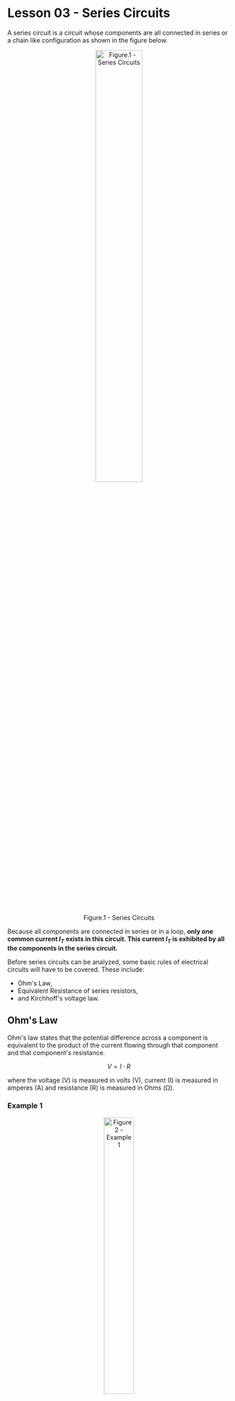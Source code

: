 # Lesson 03 - Series Circuits

A series circuit is a circuit whose components are all connected in series or a chain like configuration as shown in the figure below.

<!--<img src="images/series_circuits/seriescircuits.png" width="200"> -->
<!-- [](images/series_circuits/seriescircuits.png){.align-center width="30.0%"} -->

 <figure style="text-align:center">
  <img src="images/series_circuits/seriescircuits.png" alt="Figure.1 - Series Circuits" style="width:50%">
  <figcaption>Figure.1 - Series Circuits</figcaption>
</figure> 

Because all components are connected in series or in a loop, **only one common current $I_T$ exists in this circuit. This current $I_T$  is exhibited by all the components in the series circuit.**

Before series circuits can be analyzed, some basic rules of electrical circuits will have to be covered. These include: 
- Ohm\'s Law, 
- Equivalent Resistance of series resistors, 
- and Kirchhoff\'s voltage law.

## Ohm\'s Law

Ohm\'s law states that the potential difference across a component is equivalent to the product of the current flowing through that component and that component\'s resistance.

$$ V = I \cdot R $$

where the voltage (V) is measured in volts (V), current (I) is measured in amperes (A) and resistance (R) is measured in Ohms (Ω).

### Example 1

<!--![](../../_static/images/series_circuits/series_ex1.png){.align-center
width="45.0%"} -->

 <figure style="text-align:center">
  <img src="images/series_circuits/series_ex1.png" alt="Figure 2 - Example 1" style="width:40%">
  <figcaption>Figure 2 - Example 1</figcaption>
</figure> 

In the series circuit shown above:

1. assume that $V_S = 6V$ and $R_L = 2.2k\Omega$. Solve for $I_T$
2. assume that $V_S = 6V$ and $I_T = 1mA$. Solve for $R_L$
3. assume that $I_T = 3.3mA$ and $R_L=1.47k\Omega$. Solve for $V_S$

#### Solution
1. $I_T = \frac{V_S}{R_L}= \frac{6V}{2.2k\Omega} = 2.727mA$
2. $R_L = \frac{V_S}{I_T}= \frac{6V}{1mA} =6k\Omega$
3. $V_S = I_T \cdot R_L = \frac{3.3mA}{1.47k\Omega} = 4.851V$


## Equivalent Resistance of Series Resistors / Resistive components

The total equivalent resistance of resistors in series can be calculated by simply summing the resistance of each of the resistors, i.e.

$$R_T = R_1 + R_2 + R_3 + \cdots + R_N$$

### Example 2

<!-- ![](../../_static/images/series_circuits/series_ex2.png){.align-center
width="30.0%"} -->

 <figure style="text-align:center">
  <img src="images/series_circuits/series_ex2.png" alt="Figure 3 - Example 2" style="width:20%">
  <figcaption>Figure 3 - Example 2</figcaption>
</figure>

Assume that $R_1 = 220\Omega$, $R_2 = 470\Omega$ & $R_3 = 560\Omega$. Calculate the total resistance in the above circuit.

#### Solution

$$R_T = R_1 + R_2 + R_3 = 220 + 470 + 560 = 1250\Omega = 1.25k\Omega$$


## Kirchhoff\'s Voltage Law (KVL)

Kirchhoff\'s voltage law states that the sum of all voltage drops and rises across components and sources in a series circuit / loop must be zero. i.e.

<!-- ![](../../_static/images/series_circuits/kvl1.png){.align-center
width="50.0%"} -->

<figure style="text-align:center">
  <img src="images/series_circuits/kvl1.png" alt="Figure 4 - KVL" style="width:40%">
  <figcaption>Figure 4 - KVL</figcaption>
</figure>

$$V_1 + V_2 + V_3 + V_4 + \cdots + V_N = 0$$

Since $V_1$ in the above figure is a **voltage source that boosts voltage** and the other components are **resistors that drop voltage** we can rewrite the above equation as:

$$V_1 - V_2 - V_3 - V_4 = 0$$

$$V_1 = V_2 + V_3 + V_4$$

Voltage sources are usually denoted with the symbol $V_S$ to indicate that they exhibit voltage increases and not drops. Resistors typically exhibit voltage drops which are denoted with the symbol $V_R$. Taking these symbols into consideration and KVL can be redefined as:

$$V_{S1}  = V_{R1} + V_{R2} + V_{R3} + \cdots + V_{RN}$$

<!-- ![](../../_static/images/series_circuits/kvl2.png){.align-center
width="50.0%"} -->

<figure style="text-align:center">
  <img src="images/series_circuits/kvl2.png" alt="Figure 5 - KVL2" style="width:40%">
  <figcaption>Figure 5 - KVL2</figcaption>
</figure>

In the case where they may be more than one voltage source available in a series circuit:

$$V_{S1} + V_{S2} + V_{S3} + \cdots + V_{SN}  = V_{R1} + V_{R2} + V_{R3} + \cdots + V_{RN}$$

Circuits with multiple voltage/current sources will be analyzed later in this course. For now, only single source circuits will be covered.

## Voltage Dividers

The voltage divider rule states that in a single source series circuit, the voltage drop across any resistor $R_X$ is equivalent to the product of the supply voltage and the ratio of the resistance value of resistor $R_X$ to the total equivalent resistance of the circuit $R_T$. i.e.:

$$V_{R_X} = V_S \cdot \frac{R_X}{R_T}$$

where,

$$R_T = R_1 + R_2 + R_3 + \cdots + R_N$$

### Example 3

<!-- ![](../../_static/images/series_circuits/series_ex3.png){.align-center
width="30.0%"} -->

<figure style="text-align:center">
  <img src="images/series_circuits/series_ex3.png" alt="Figure 6 - Example 3" style="width:30%">
  <figcaption>Figure 6 - Example 3</figcaption>
</figure>

Consider the schematic shown in the figure above. Calculate:

1.  The total equivalent resistance of the circuit $R_T$
2.  The voltages $V_{R_S}$ and $V_{R_L}$ using the voltage divider rule
3.  Verify KVL i.e. verify that $V_S = V_{R_S} + V_{R_L}$

#### Solution

 
1. $ R_T = R_S + R_L = 100\Omega + 220\Omega = 320\Omega $
2. $ V_{R_L} = V_S \cdot \frac{R_L}{R_T} = 10V \cdot \frac{220}{320} = 6.875V $ 
   
   $ V_{R_S} = V_S \cdot \frac{R_S}{R_T} = 10V \cdot \frac{100}{320} = 3.125V $
3. $ V_S = V_{R_S} + V_{R_L} = 3.125V + 6.875 = 10V \equiv V_S = 10V $ 

Therefore KVL is indeed verified!
## Analysis of Series circuits

### Example 4

<!-- ![](../../_static/images/series_circuits/series_ex4.png){.align-center
width="30.0%"} -->

<figure style="text-align:center">
  <img src="images/series_circuits/series_ex4.png" alt="Figure 7 - Example 4" style="width:40%">
  <figcaption>Figure 7 - Example 4</figcaption>
</figure>

Consider the schematic shown in the figure above. Calculate:

1.  The total equivalent resistance of the circuit $R_T$
2.  The loop current $I_T$
3.  The voltages $V_{R_S}$ and $V_{R_L}$
4.  Verify KVL i.e. verify that $V_S = V_{RS} + V_{RL}$
5.  Verify results via circuit simulator

#### Solution

A good strategy to solving series, parallel and series-parallel circuits is to always try and transform it to a series circuit with a single voltage source and a single resistor; as shown in the figure below:

<!-- <figure>
 <img src="../../_static/images/series_circuits/series_ex4a.png" alt="alternate text" width="80%">
</figure> -->

<figure style="text-align:center">
  <img src="images/series_circuits/series_ex4a.png" alt="Figure 8 - Example 4.1" style="width:40%">
  <figcaption>Figure 8 - Example 4.1</figcaption>
</figure>

From the voltage source's perspective, this simpler circuit is electrically equivalent
and will draw the same current since it has the same equivalent resistance as the original circuit.

The total current $I_T$ can be easily calculated by applying Ohm's law to the simplified circuit. Once the total current $I_T$ is calculated, go back to the original circuit and use $I_T$ to further analyze the circuit.
 
 1. $ R_T = R_S + R_L = 330\Omega + 470\Omega = 800\Omega $ 
 2. Using Ohm's Law: $ I_T = \frac{V_S}{R_L} = \frac{10}{800} = 12.500mA $
 3. Two approaches exist to calculate $V_{R_S}$ and $V_{R_L}$:
    1. Voltage Divider rule:
        
        $ V_{R_L} = V_S \cdot \frac{R_L}{R_T} = 10V \cdot \frac{470}{800} = 5.875V  $

        $ V_{R_S} = V_S \cdot \frac{R_S}{R_T} = 10V \cdot \frac{330}{800} = 4.125V  $
    2.  Ohm's Law:
      
        $ V_{R_L} = I_T \cdot R_L = 12.500mA \cdot 470 = 5.875V $

        $ V_{R_S} = I_T \cdot R_S = 12.500mA \cdot 330 = 4.125V  $

   Notice how the voltage divider rule is just a special case of Ohm's law (in series circuits) as shown below:
   $$  V_{R_X} = V_S \cdot \frac{R_X}{R_T} = \frac{V_S}{R_T} \cdot {R_X} = I_T \cdot R_X $$
   The Ohm's law approach is easier if you already know the current. If the current hasn't been calculated, use the voltage divider rule instead.

  4. $V_S = V_{R_S} + V_{R_L} = 5.875V + 4.125V = 10V \equiv V_S = 10V $
    
Therefore KVL is indeed verified!

<iframe src="static/circuit-sandbox/index.html" height="630" width="740" frameBorder="0"></iframe>



### Example 5

<!-- ![](../../_static/images/series_circuits/series_ex5.png){.align-center
width="50.0%"} -->

<figure style="text-align:center">
  <img src="images/series_circuits/series_ex5.png" alt="Figure 9 - Example 5" style="width:40%">
  <figcaption>Figure 9 - Example 5</figcaption>
</figure>

Consider the schematic shown in the figure above. Calculate:

1.  The total equivalent resistance of the circuit $R_T$
2.  The loop current $I_T$
3.  The voltages $V_{R1}$, $V_{R2}$ and $V_{R3}$
4.  Verify KVL i.e. verify that $V_S = V_{R1} + V_{R2} + V_{R3}$
5.  Verify results via circuit simulator


#### Solution

1. $ R_T = R_1 + R_2 + R_3 = 560\Omega + 1200\Omega + 2200\Omega = 3.960k\Omega $ </p>
2. Using Ohm's Law: $ I_T = \frac{V_S}{R_L} = \frac{6V}{3.96k\Omega} = 1.515mA $</p>
3. Two approaches exist to calculate $V_{R1}$, $V_{R2}$ and $V_{R3}$
    1. Voltage Divider rule:

       $ V_{R_1} = V_S \cdot \frac{R_1}{R_T} = 6V \cdot \frac{560}{3960} = 0.848V $

       $ V_{R_2} = V_S \cdot \frac{R_2}{R_T} = 6V \cdot \frac{1200}{3960} = 1.818V $

       $ V_{R_3} = V_S \cdot \frac{R_3}{R_T} = 6V \cdot \frac{2200}{3960} = 3.333V $ 
       
    2. Ohm's Law:

       $ V_{R_1} = I_T \cdot R_1 = 1.515mA \cdot 560 = 0.848V  $

       $ V_{R_2} = I_T \cdot R_2 = 1.515mA \cdot 1200 = 1.818V $

       $ V_{R_3} = I_T \cdot R_3 = 1.515mA \cdot 2200 = 3.333V $

4. $V_S = V_{R_1} + V_{R_2} + V_{R_3} = 0.848V + 1.818V + 3.333V = 5.999V \simeq V_S = 6V $
  
Therefore KVL is indeed verified!

## Power Analysis

**Voltage and current source power**, i.e. they deliver power to other circuit components. **Resistors and another resistive components dissipate power**, i.e. they do something (work) with it or dissipate it as heat. The power sourced or dissipated by either type of component can be calculated using this equation:

$$P = V \cdot I$$

Substituting Ohm\'s law into the above equation gives us two more popular variants of it:

$$P = I^2 \cdot R$$

$$P = \frac{V^2}{R}$$

where P is power in watts(W), V is voltage in volts(V), I is current in amperes(A) and R is resistance in Ohms (Ω).

In any type of circuit topology (series, parallel, series-parallel, complex) **the total power sourced by all the voltage / current sources in the circuit must equal the total power dissipated by all the resistive components in the circuit.** This is a special case of the law of conservation of energy.

### Example 6

<!--![](../../_static/images/series_circuits/series_ex4.png){.align-center
width="30.0%"} -->

<figure style="text-align:center">
  <img src="images/series_circuits/series_ex4.png" alt="Figure 10 - Example 6" style="width:40%">
  <figcaption>Figure 10 - Example 6</figcaption>
</figure>

Consider the series circuit that was analyzed in Example 4. Calculate:

1.  Power delivered by the supply
2.  Power dissipated in resistor $R_S$
3.  Power dissipated in resistor $R_L$
4.  Verify the law of conservation of energy i.e. the power sourced from $V_S$ is equivalent to the power dissipated in resistors $R_S$ & $R_L$ or:

$$P_{V_S} = P_{R_S} + P_{R_L}$$

#### Solution

1. $ P_{V_S} = V_S \cdot I_T = 10V * 12.500mA = 125.000 mW $
2. $ P_{R_S} = V_{R_S} * I_{T} = 4.125V * 12.5mA = 51.563mW $ or

      $ P_{R_S} = \frac{V^2_{R_S}}{R_S} = \frac{{4.125V}^2}{330} = 51.563mW $ or

      $ P_{R_S} =  I^2_{T} \cdot R_S =  {12.5mA}^2 \cdot 330  = 51.563mW $ 
3. $ P_{R_L} = V_{R_L} * I_{T} = 5.875V * 12.5mA = 73.438mW  $ or

      $ P_{R_L} = \frac{V^2_{R_L}}{R_L} = \frac{{5.875V}^2}{470} = 73.438mW $ or

      $ P_{R_L} =  I^2_{T} \cdot R_L =  {12.5mA}^2 \cdot 470  = 73.438mW $ 

4. $ P_{R_S} + P_{R_L} = 51.563mW + 73.438mW = 125.001mW \simeq P_{V_S} $ 

Therefore law of conservation of energy is verified!!

## Ideal and Practical Voltage sources

So far only ideal voltage sources have been considered. These voltage sources output a stable voltage that does not vary with current (that is independent of current). They also have no internal resistance and can source limitless amounts of current! While ideal voltage sources can come in handy when doing theoretical modeling, they do not model real
world power supplies very accurately. For starters, all real world power supplies are only able to source limited amounts of current at a given voltage. Also the voltage output may decrease as the current sourced increases. These phenomena are better captured by the practical voltage source.

<!-- ![](../../_static/images/series_circuits/voltsource.png){.align-center
width="70.0%"} -->

<figure style="text-align:center">
  <img src="images/series_circuits/voltsource.png" alt="Figure 11 - Voltage Sources" style="width:40%">
  <figcaption>Figure 11 - Voltage / Current Sources</figcaption>
</figure>

A practical voltage source consists of an ideal voltage source in series with a series resistor $R_S$. This series resistor is typically very small. Adding the series resistor has two effects on the voltage source:

- **It introduces a small voltage drop across resistance** $R_S$. This means that the voltage at the output terminals of the voltage source will be less than the voltage source\'s rated voltage. **This voltage drop will increase as the current sourced from the voltage source increases.**
-   **It limits the current that the voltage source can output**.

These effects make the practical voltage source a better real world
model for power supplies and batteries

### Example 7

Consider the schematic of an ideal and practical voltage source shown
above. Assume that both voltage sources have a $V_S = 12V$ and for the
practical voltage source $R_S=2\Omega$.

1.  If the ideal voltage source terminals are shorted, how much current
    will the power supply source?
2.  If the practical voltage source terminal are shorted, how much
    current will the power supply source?
3.  A 330Ω load resistor $R_L$ is placed between the terminals of the
    ideal voltage source. Find the voltage across the load resistor and
    the current going through it.
4.  A 330Ω load resistor $R_L$ is placed between the terminals of the
    practical voltage source. Find the voltage across the load resistor
    and the current going through it.
5.  A 33Ω load resistor $R_L$ is placed between the terminals of the
    practical voltage source. Find the voltage across the load resistor
    and the current going through it.

#### Solution


1. In this case $ I_T = \frac{V_S}{R_T} = \frac{V_S}{0} = \infty A $
2. $ I_T = \frac{V_S}{R_T} = \frac{V_S}{R_S + 0} = \frac{12}{2} = 6A $
3. $ I_{R_L} = \frac{V_S}{R_L} = \frac{12}{330} =  36.364mA $ 

   $V_{R_L} = 12V \equiv V_S $
4. $ I_{R_L} = \frac{V_S}{R_L} = \frac{12}{330 + 2 } =  36.145mA $ 

   $V_{R_L} = I_{R_L} \cdot R_L = 36.145mA \cdot 330\Omega = 11.928V $
5. $ I_{R_L} = \frac{V_S}{R_L} = \frac{12}{33 + 2 } =  342.857mA $ 

   $V_{R_L} = I_{R_L} \cdot R_L = 342.857mA \cdot 33\Omega = 11.314V $

Notice how as the resistance of the load resistor $R_L$ decreases, the actual load voltage  $V_{R_L}$ deviates further from the rated 12V.

## Maximum Power Transfer

The Maximum Power transfer theorem states that in order to ensure that maximum power is delivered to a load resistor $R_L$, **the resistance of the load resistor must be identical to the resistance of the source resistance**. Where $R_S$ is the source resistance that combines the internal resistance of the voltage source and cable (or other resistive elements) between the voltage source and the load.

<!-- ![](../../_static/images/series_circuits/mpt.png){.align-center
width="40.0%"} -->

<figure style="text-align:center">
  <img src="images/series_circuits/mpt.png" alt="Figure 12 - Maximum power transfer" style="width:40%">
  <figcaption>Figure 12 - Maximum power transfer</figcaption>
</figure>

In otherwords, maximum power is delivered to the load when:
 $$R_L \equiv R_S$$

### Example 8

Consider the figure shown above. Assume that $V_S=10V$ and $R_S=1\Omega$. Calculate the current in the circuit $I_T$ and the power dissipated in $R_L$; $P_{R_L}$, for each value of $R_L$ provided in the table below. Plot $P_{R_L}$ vs $R_L$ using a spreadsheet program such as LibreOffice Calc. Discuss your findings.


| $R_L$ (Ω)     | $I_T$ (A)      | $P_{R_L}$ (W)         |
|---------------|----------------|-----------------------|
|   0.25        |                |                       |
|   0.50        |                |                       |
|   0.75        |                |                       |
|   1.00        |                |                       |
|   1.25        |                |                       |
|   1.5         |                |                       |
|   1.75        |                |                       |
|   2.00        |                |                       |


## The Law of conservation of Energy

The Law of conservation of Energy states that energy cannot be created nor destroyed. In other words:

**The power delivered by the source(s) in the circuit must always be equivalent to the sum of power dissipated by all the resistors in the same circuit.**

This is true regardless of circuit topology i.e. it applies to series circuits, parallel circuits, series-parallel circuits and
complex-circuits.

In a single source circuit:

$$ P_{V_S} = P_{R_1} + P_{R_2} + P_{R_3} + \cdots + P_{R_N}$$

And in a multiple source circuit:

$$P_{V_{S_1}} + P_{V_{S_2}} + P_{V_{S_3}} + \cdots + P_{V_{S_N}} = P_{R_1} + P_{R_2} + P_{R_3} + \cdots + P_{R_N}$$

### Example 9

In the circuit shown below verify that
$P_{V_S} = P_{R_1} + P_{R_2} + P_{R_3}$

![](../../_static/images/series_circuits/series_expowconv.png){.align-center
width="40.0%"}

<figure style="text-align:center">
  <img src="images/series_circuits/series_expowconv.png" alt="Figure 13 - Example 9" style="width:40%">
  <figcaption>Figure 13 - Example 9</figcaption>
</figure>

#### Solution

First let's calculate $R_T$ and $I_T$:

$$R_T = R_1 + R_2 + R_3 = 100 + 220 + 330 = 650\Omega$$

$$ I_T = \frac{V_S}{R_T} = \frac{6}{650} = 9.231mA $$

Power dissipated in the supply $V_S$ : 

$$ P_{V_S} = V_S \cdot I_T = 6V \cdot 9.231mA = 55.386mW $$

Power dissipated in the resistors: 
$$ P_{R_1} = I^2_T \cdot R_1 = {9.231mA}^2 \cdot 100 = 8.521mW $$
$$ P_{R_2} = I^2_T \cdot R_2 = {9.231mA}^2 \cdot 220 = 18.746mW $$
$$ P_{R_3} = I^2_T \cdot R_3 = {9.231mA}^2 \cdot 330 = 28.120mW $$

Total power dissipated in the three resistors: $$P_{R_1} + P_{R_2} + P_{R_3} = 28.120mW + 18.746mW + 8.521mW = 55.387mW \approxeq = P_{V_S} $$

## Power Efficiency

All real world electrical systems exhibit power losses. that is

$$P_{IN} = P_{OUT} + P_{LOSS}$$

For example a motor typically converts electrical energy to kinetic energy. But some of the electrical power applied to the motor will be dissipated as heat. This is a typical source of power loss in motors.

Ideally power loss is a phenomenon that the designer would like to significantly reduce when possible. But in order to understand it and possibly reduce it, the designer must be able to quantify and measure it. One metric for characterizing power loss is **Power Efficiency(η)**. Power efficiency is typically defined as:

$$\eta = \frac{P_{OUT}}{P_{IN}} \cdot 100%$$

It is a ratio of power output to power input. The closer this ratio is to 1.0 or 100% percentage-wise, the more power efficient the electricalsystem is. Power efficiency is unitless but could be represented as a ratio or a percentage.

### Example 10

An electrical motor rated for 1HP (horsepower) power output requires a power input of 1000W. Calculate the efficiency of this electrical motor. Hint: 1HP is equivalent to 745.7W.


#### Solution

$$ \eta = \frac{P_{OUT}}{P_{IN}} \cdot 100\% = \frac{1HP}{1000W} \cdot 100\% = \frac{745.7W}{1000W} \cdot 100\% = 74.570 \%$$
This electrical motor has an efficiency of 74.570%

## Resistor Ratings and Values

Resistors come in all shapes and sizes. For starters resistors come in
both throughhole and surface mount types.

<figure style="text-align:center">
<img src="images/series_circuits/thtres.png"
class="align-center" style="width:90.0%"
alt="images/series_circuits/thtres.png" />
<figcaption>Figure 14 - A through hole, half-watt (½W) resistor (above) sized up to
a quarter-watt (¼W) (Source: <a
href="https://cdn.sparkfun.com/assets/6/9/c/4/3/515dcac7ce395f7259000000.png">Sparkfun
resistor tutorial 01</a> ).</figcaption>
</figure>




<figure style="text-align:center">
<img src="images/series_circuits/smdres.jpg"
class="align-center" style="width:50.0%"
alt="images/series_circuits/smdres.jpg" />
<figcaption>Figure 15 - A tiny 0603 330Ω resistor hovering over shiny George
Washington's nose on top of a U.S. quarter (Source: <a
href="https://cdn.sparkfun.com/assets/4/e/e/7/f/515dcb62ce395f5959000000.jpg">Sparkfun
resistor tutorial 02</a> ).</figcaption>
</figure>

The resistance of throughhole resistors can be determined by the color
code shown below

<figure style="text-align:center">
<img src="images/series_circuits/Resistors.png"
class="align-center" style="width:100.0%"
alt="images/series_circuits/Resistors.png" />
<figcaption> Figure 16 - Resistor Color Codes (Source: <a
href="https://cdn.sparkfun.com/assets/learn_tutorials/6/4/Resistors.png">Sparkfun
resistor tutorial 03</a> ).</figcaption>
</figure>

The problem with color codes is that the colors on the resistors can sometimes be a bit off. It is almost always safer to use a multimeter to measure the resistance of a resistor


**ALWAYS USE A MULTIMETER TO DETERMINE THE RESISTANCE OF A RESISTOR!!!**


SMD resistors come in standardized sizes; usually either 0805 (0.8mm long by 0.5mm wide), 0603, or 0402. They\'re much smaller and use up less space. SMD resistors, like those in 0603 or 0805 packages, have their own way of displaying their value. There are a few common marking
methods you\'ll see on these resistors. They\'ll usually have three to four characters \-- numbers or letters \-- printed on top of the case.

If the three characters you\'re seeing are all numbers, you\'re probably looking at an **E24** marked resistor. The first two numbers represent the first two most-significant digits of the value, the last number represents a magnitude.

<figure style="text-align:center">
<img src="images/series_circuits/smddecoderes.jpg"
class="align-center" style="width:70.0%"
alt="images/series_circuits/smddecoderes.jpg" />
<figcaption>Figure 17 - Decoding E24 marked smd resistors (Source: <a
href="https://cdn.sparkfun.com/assets/b/b/1/6/6/5165e105ce395f443f000002.jpg">Sparkfun
resistor tutorial 04</a> ).</figcaption>
</figure>

In the above example picture, resistors are marked 104, 105, 205, 751,
and 754. The resistor marked with 104 should be 100kΩ (10x104), 105
would be 1MΩ (10x105), and 205 is 2MΩ (20x105). 751 is 750Ω (75x101),
and 754 is 750kΩ (75x104).

### Resistor symbols

Two common schematic symbols used to denote resistors in schematics are
shown below. The first is the American symbol and the second an
international style symbol.

<!-- ![](../../_static/images/series_circuits/ressyms.png){.align-center
width="70.0%"} -->

<figure style="text-align:center">
<img src="images/series_circuits/ressyms.png"
class="align-center" style="width:70.0%"
alt="images/series_circuits/ressyms.png" />
<figcaption>Figure 18 - Resistor symbols</figcaption>
</figure>

### Resistor Tolerances

Resistors typically tolerance ratings. Due to imperfections in the manufacturing process, the true (measured) resistance of a resistor may not be the same as its rating. However the measured resistance will always be within a certain rated tolerance of the measured value.Typical rated tolerances for resistors include 10%, 5%, 1% and 0.1%. Resistors with smaller tolerance ratings are usually more expensive to manufacture and thus to make.

### Example 11

Calculate the range of possible true resistance values of a 470 Ω
resistor with a rated tolerance of:

1.  10%
2.  5%
3.  1%
4.  0.1%

#### Solution


1. with a 10% rated tolerance: 
    
    $ R_{min} = 470 \cdot \frac{100-10}{100} = 423.000 \Omega $ 
    
    $ R_{max} = 470 \cdot \frac{100+10}{100} = 517.000 \Omega $ 

2. with a 5% rated tolerance: 

    $ R_{min} = 470 \cdot \frac{100-5}{100} = 446.600 \Omega $ 
    
    $ R_{max} = 470 \cdot \frac{100+5}{100} = 493.500 \Omega $

3. with a 1% rated tolerance: 

    $ R_{min} = 470 \cdot \frac{100-1}{100} = 465.300 \Omega $ 
    
    $ R_{max} = 470 \cdot \frac{100+1}{100} = 474.700 \Omega $

4. with a 0.1% rated tolerance: 

    $ R_{min} = 470 \cdot \frac{100-0.1}{100} = 469.530 \Omega $ 

    $ R_{max} = 470 \cdot \frac{100+0.1}{100} = 470.470 \Omega $

### Resistor Power Ratings

Resistors also have a power rating. Resistors should not dissipate more power than their power rating. Most common throughhole resistors have a power rating of 0.5/0.25 watts. SMD 0805 resistors have a power rating of 0.125 W.

### Example 12

The circuit shown below has a $V_S=5V$ and $R_L=1\Omega$. Assume that
the resistor $R_L$ has a power rating of 0.25W.

<!-- ![](../../_static/images/series_circuits/series_ex1.png){.align-center
width="40.0%"} -->

<figure style="text-align:center">
  <img src="images/series_circuits/series_ex1.png" alt="Figure 19 - Example 12" style="width:40%">
  <figcaption>Figure 19 - Example 12</figcaption>
</figure> 

1.  How much power is dissipated in resistor $R_L$ ? Is it more than its
    power rating?
2.  Assuming that the voltage of the source and the power rating of
    $R_L$ remain unchanged, what is the smallest resistance of $R_L$
    that satisfies its power rating?

#### Solution

1. Since $V_{R_L}= 5V$ and $R_L= 1\Omega$, Power dissipated in the resistor becomes:
      $$ P = \frac{V^2_{R_L}}{R_L} = \frac{5^2}{1} = 25W$$
    Since the resistor rating is only 0.25W, this resistor is definitely dissipating more power than its rating and will almost instantly get damaged.
2. The smallest resistance that will dissipate 0.25W in this circuit is:
      $$ R_L = \frac{V^2_{R_L}}{P} = \frac{5^2}{0.25W} = 100\Omega $$
   Ideally the resistor should be about 10% larger ( i.e. 110Ω ) to provide a safety margin

A resistor\'s power rating can usually be deduced by observing its
package size. Standard through-hole resistors usually come with 0.25W or
0.5W ratings. More special purpose, power resistors might actually list
their power rating on the resistor as shown below.

<figure style="text-align:center">
<img src="images/series_circuits/powerres.jpg"
class="align-center" style="width:90.0%"
alt="../../_static/images/series_circuits/powerres.jpg" />
<figcaption>Figure 20 - Power resistors (Source: <a
href="https://cdn.sparkfun.com/assets/7/7/3/6/1/5165e344ce395ff93e000000.jpg">Sparkfun
resistor tutorial 05</a> ).</figcaption>
</figure>

## Potentiometers

Resistors don\'t have to be static either. Variable resistors, known as potentiometers, are resistors which can be adjusted between a specific range of values. Potentiometers (or pots) connect two resistors internally, in series, and adjust a **center tap** between them creating an adjustable voltage divider. These variable resistors are often used for inputs, like volume knobs, which need to be adjustable.

<figure style="text-align:center">
<img src="images/series_circuits/pots.png"
class="align-center" style="width:70.0%"
alt="images/series_circuits/pots.png" />
<figcaption>Figure 21 - A smattering of potentiometers. From top-left, clockwise: a
standard 10k trimpot, 2-axis joystick, softpot, slide pot, classic
right-angle, and a breadboard friendly 10k trimpot. (Source: <a
href="https://cdn.sparkfun.com/assets/6/6/4/4/2/515deb26ce395f3959000000.png">Sparkfun
resistor tutorial 06</a> ).</figcaption>
</figure>

<figure style="text-align:center">
<img src="images/series_circuits/pots2.png"
class="align-center" style="width:90.0%"
alt="images/series_circuits/pots2.png" />
<figcaption>Figure 22 - <span
class="math inline"><em>R</em><sub>13</sub> = <em>R</em><sub>12</sub> + <em>R</em><sub>23</sub></span></figcaption>
</figure>

In the figure below the resistance $R_{13}$ is the rate resistance of the potentiometer. The two resistances between the two furthest terminals of the pot and the center tap are labelled $R_{12}$ and $R_{23}$. Notice that $R_{13} = R_{12} + R_{23}$.
